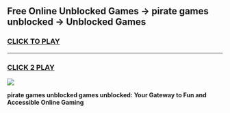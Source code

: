 
## Free Online Unblocked Games → pirate games unblocked → Unblocked Games
<h3>
<a href="https://premium.freeplayer.one?title=pirate_games_unblocked&ref=21F">CLICK TO PLAY</a></h3>
<hr>

<h3>
<a href="https://premium.freeplayer.one?title=pirate_games_unblocked&ref=21F">CLICK 2 PLAY</a>
  
</h3>

<a href="https://premium.freeplayer.one?title=pirate_games_unblocked&ref=21F/"><img src="https://clearcache.store/games.png"></a>


**pirate games unblocked games unblocked: Your Gateway to Fun and Accessible Online Gaming**
